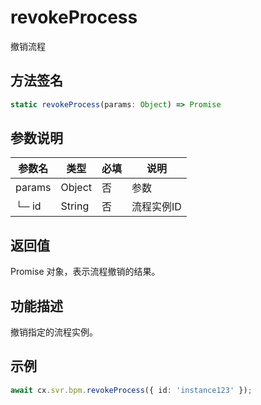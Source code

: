# revokeProcess

撤销流程

## 方法签名
```typescript
static revokeProcess(params: Object) => Promise
```

## 参数说明
| 参数名 | 类型 | 必填 | 说明 |
|--------|------|------|------|
| params | Object | 否 | 参数 |
| └─ id | String | 否 | 流程实例ID |

## 返回值
Promise 对象，表示流程撤销的结果。

## 功能描述
撤销指定的流程实例。

## 示例
```typescript
await cx.svr.bpm.revokeProcess({ id: 'instance123' });
``` 